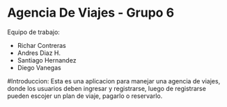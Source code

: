 # Agencia De Viajes - Grupo 6
  Equipo de trabajo: 
  - Richar Contreras
  - Andres Diaz H. 
  - Santiago Hernandez
  - Diego Vanegas
 
#Introduccion:
Esta es una aplicacion para manejar una agencia de viajes, donde los usuarios deben ingresar y registrarse, luego de registrarse pueden escojer un plan de viaje, pagarlo o reservarlo.

#

#

